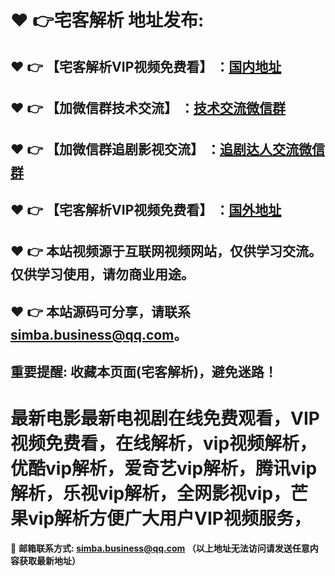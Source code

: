 <!-- # 宅客解析-vip视频解析-在线视频解析 -->
:heart: :point_right:宅客解析 地址发布:
==
:heart: :point_right: 【宅客解析VIP视频免费看】 ：[国内地址](https://github.com/Yangbinj/vipvideo)
------
:heart: :point_right: 【加微信群技术交流】 ：[技术交流微信群](https://docs.qq.com/doc/DRndwdE1ubFhyWkRr)
------
:heart: :point_right: 【加微信群追剧影视交流】 ：[追剧达人交流微信群](https://docs.qq.com/doc/DRndwdE1ubFhyWkRr)
------
:heart: :point_right: 【宅客解析VIP视频免费看】 ：[国外地址](https://github.com/Yangbinj/vipvideo)
------
:heart: :point_right: 本站视频源于互联网视频网站，仅供学习交流。仅供学习使用，请勿商业用途。
------
:heart: :point_right: 本站源码可分享，请联系<simba.business@qq.com>。
------
重要提醒: 收藏本页面(宅客解析)，避免迷路！
------
最新电影最新电视剧在线免费观看，VIP视频免费看，在线解析，vip视频解析，优酷vip解析，爱奇艺vip解析，腾讯vip解析，乐视vip解析，全网影视vip，芒果vip解析方便广大用户VIP视频服务，
==

:e-mail: __邮箱联系方式: <simba.business@qq.com> （以上地址无法访问请发送任意内容获取最新地址）__